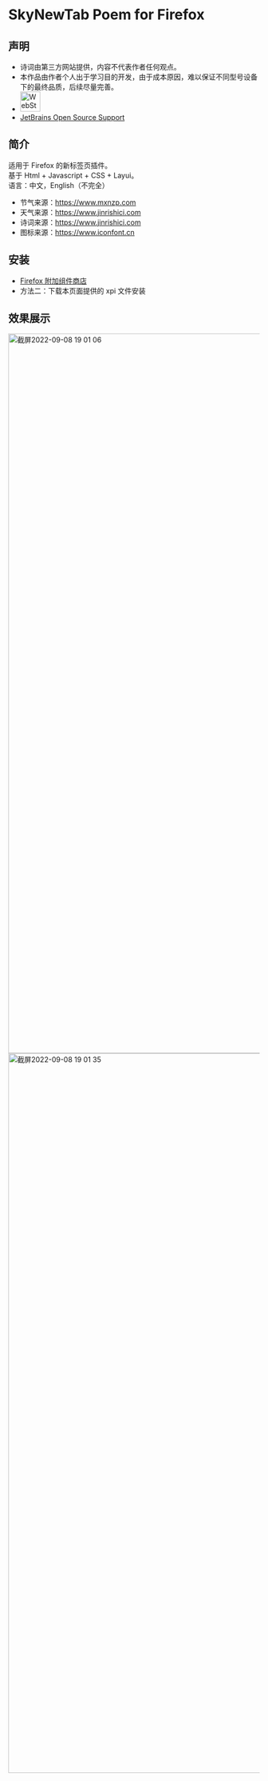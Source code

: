 # SkyNewTab Poem for Firefox
## 声明
* 诗词由第三方网站提供，内容不代表作者任何观点。  
* 本作品由作者个人出于学习目的开发，由于成本原因，难以保证不同型号设备下的最终品质，后续尽量完善。
* <img height="40" src="https://resources.jetbrains.com/storage/products/company/brand/logos/WebStorm_icon.png" alt="WebStorm logo.">
* [JetBrains Open Source Support](https://jb.gg/OpenSourceSupport "跳转至 JetBrains Open Source Support")

## 简介
适用于 Firefox 的新标签页插件。  
基于 Html + Javascript + CSS + Layui。   
语言：中文，English（不完全）
* 节气来源：https://www.mxnzp.com 
* 天气来源：https://www.jinrishici.com 
* 诗词来源：https://www.jinrishici.com  
* 图标来源：https://www.iconfont.cn  

## 安装
* [Firefox 附加组件商店](https://addons.mozilla.org/zh-CN/firefox/addon/sky诗词-新标签页 "跳转至 Firefox 附加组件商店")
* 方法二：下载本页面提供的 xpi 文件安装

## 效果展示
<img width="1440" alt="截屏2022-09-08 19 01 06" src="https://user-images.githubusercontent.com/28004442/189105986-d1df37d9-5da7-4bf4-934f-224222e0a74d.png">

<img width="1440" alt="截屏2022-09-08 19 01 35" src="https://user-images.githubusercontent.com/28004442/189106062-fe976782-13ff-454b-b1b0-d3870389823a.png">
